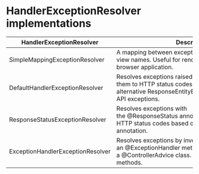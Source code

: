 # HandlerExceptionResolver implementations

HandlerExceptionResolver|Description
--|--
SimpleMappingExceptionResolver|A mapping between exception class names and error view names. Useful for rendering error pages in a browser application.
DefaultHandlerExceptionResolver|Resolves exceptions raised by Spring MVC and maps them to HTTP status codes. See also alternative ResponseEntityExceptionHandler and REST API exceptions.
ResponseStatusExceptionResolver|Resolves exceptions with the @ResponseStatus annotation and maps them to HTTP status codes based on the value in the annotation.
ExceptionHandlerExceptionResolver|Resolves exceptions by invoking an @ExceptionHandler method in a @Controller or a @ControllerAdvice class. See @ExceptionHandler methods.
